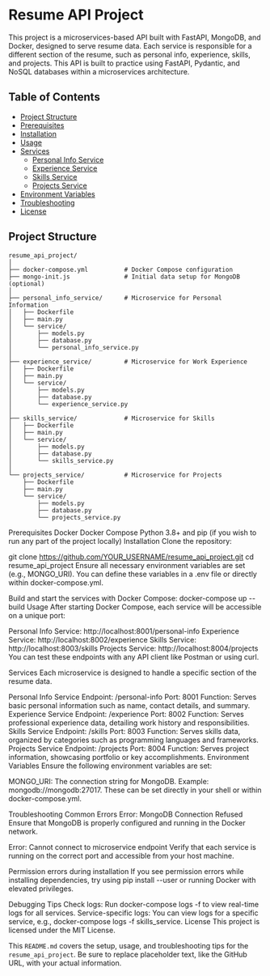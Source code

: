 # Resume API Project

This project is a microservices-based API built with FastAPI, MongoDB, and Docker, designed to serve resume data. Each service is responsible for a different section of the resume, such as personal info, experience, skills, and projects. This API is built to practice using FastAPI, Pydantic, and NoSQL databases within a microservices architecture.

## Table of Contents

- [Project Structure](#project-structure)
- [Prerequisites](#prerequisites)
- [Installation](#installation)
- [Usage](#usage)
- [Services](#services)
  - [Personal Info Service](#personal-info-service)
  - [Experience Service](#experience-service)
  - [Skills Service](#skills-service)
  - [Projects Service](#projects-service)
- [Environment Variables](#environment-variables)
- [Troubleshooting](#troubleshooting)
- [License](#license)

## Project Structure

```plaintext
resume_api_project/
│
├── docker-compose.yml          # Docker Compose configuration
├── mongo-init.js               # Initial data setup for MongoDB (optional)
│
├── personal_info_service/      # Microservice for Personal Information
│   ├── Dockerfile
│   ├── main.py
│   └── service/
│       ├── models.py
│       ├── database.py
│       └── personal_info_service.py
│
├── experience_service/         # Microservice for Work Experience
│   ├── Dockerfile
│   ├── main.py
│   └── service/
│       ├── models.py
│       ├── database.py
│       └── experience_service.py
│
├── skills_service/             # Microservice for Skills
│   ├── Dockerfile
│   ├── main.py
│   └── service/
│       ├── models.py
│       ├── database.py
│       └── skills_service.py
│
└── projects_service/           # Microservice for Projects
    ├── Dockerfile
    ├── main.py
    └── service/
        ├── models.py
        ├── database.py
        └── projects_service.py
```

Prerequisites
Docker
Docker Compose
Python 3.8+ and pip (if you wish to run any part of the project locally)
Installation
Clone the repository:

git clone https://github.com/YOUR_USERNAME/resume_api_project.git
cd resume_api_project
Ensure all necessary environment variables are set (e.g., MONGO_URI). You can define these variables in a .env file or directly within docker-compose.yml.

Build and start the services with Docker Compose:
docker-compose up --build
Usage
After starting Docker Compose, each service will be accessible on a unique port:

Personal Info Service: http://localhost:8001/personal-info
Experience Service: http://localhost:8002/experience
Skills Service: http://localhost:8003/skills
Projects Service: http://localhost:8004/projects
You can test these endpoints with any API client like Postman or using curl.

Services
Each microservice is designed to handle a specific section of the resume data.

Personal Info Service
Endpoint: /personal-info
Port: 8001
Function: Serves basic personal information such as name, contact details, and summary.
Experience Service
Endpoint: /experience
Port: 8002
Function: Serves professional experience data, detailing work history and responsibilities.
Skills Service
Endpoint: /skills
Port: 8003
Function: Serves skills data, organized by categories such as programming languages and frameworks.
Projects Service
Endpoint: /projects
Port: 8004
Function: Serves project information, showcasing portfolio or key accomplishments.
Environment Variables
Ensure the following environment variables are set:

MONGO_URI: The connection string for MongoDB. Example: mongodb://mongodb:27017.
These can be set directly in your shell or within docker-compose.yml.

Troubleshooting
Common Errors
Error: MongoDB Connection Refused
Ensure that MongoDB is properly configured and running in the Docker network.

Error: Cannot connect to microservice endpoint
Verify that each service is running on the correct port and accessible from your host machine.

Permission errors during installation
If you see permission errors while installing dependencies, try using pip install --user or running Docker with elevated privileges.

Debugging Tips
Check logs: Run docker-compose logs -f to view real-time logs for all services.
Service-specific logs: You can view logs for a specific service, e.g., docker-compose logs -f skills_service.
License
This project is licensed under the MIT License.

This `README.md` covers the setup, usage, and troubleshooting tips for the `resume_api_project`. Be sure to replace placeholder text, like the GitHub URL, with your actual information.

